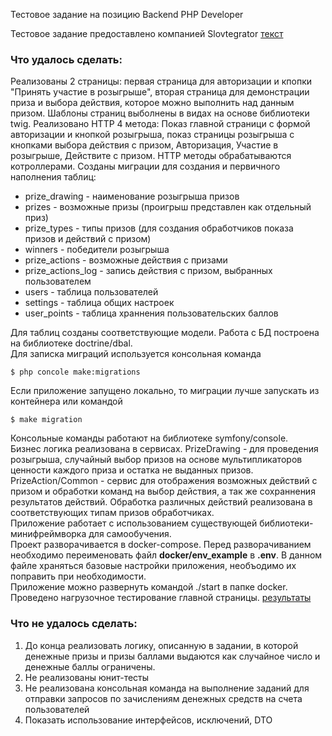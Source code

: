 Тестовое задание на позицию Backend PHP Developer

Тестовое задание предоставлено компанией Slovtegrator [текст](/test_task/Slotegrator/test%20task%20PHP%20Developer%20GA.pdf)  

### Что удалось сделать:

Реализованы 2 страницы: первая страница для авторизации и кпопки "Принять участие в розыгрыше", вторая страница для демонстрации приза и выбора действия, которое можно выполнить над данным призом. Шаблоны страниц выболнены в видах на основе библиотеки twig.
Реализовано HTTP 4 метода: Показ главной страници с формой авторизации и кнопкой розыгрыша, показ страницы розыгрыша с кнопками выбора действия с призом, Авторизация, Участие в розыгрыше, Действите с призом. HTTP методы обрабатываются котроллерами.
Созданы миграции для создания и первичного наполнения таблиц:
* prize_drawing - наименование розыгрыша призов
* prizes - возможные призы (проигрыш представлен как отдельный приз)
* prize_types - типы призов (для создания обработчиков показа призов и действий с призом)
* winners - победители розыгрыша
* prize_actions - возможные действия с призами
* prize_actions_log - запись действия с призом, выбранных пользователем
* users - таблица пользователей
* settings - таблица общих настроек
* user_points - таблица храннения пользовательских баллов  

Для таблиц созданы соответствующие модели. Работа с БД построена на библиотеке doctrine/dbal.  
Для записка миграций используется консольная команда  

    $ php concole make:migrations  

Если приложение запущено локально, то миграции лучше запускать из контейнера или командой  

    $ make migration

Консольные команды работают на библиотеке symfony/console.  
Бизнес логика реализована в сервисах. PrizeDrawing - для проведения розыгрыша, случайный выбор призов на основе мультипликаторов ценности каждого приза и остатка не выданных призов. PrizeAction/Common - сервис для отображения возможных действий с призом и обработки команд на выбор действия, а так же сохраннения результатов действий. Обработка различных действий реализована в соответствующих типам призов обработчиках.  
Приложение работает с использованием существующей библиотеки-минифреймворка для самообучения.  
Проект разворачивается в docker-compose. Перед разворачиванием необходимо переименовать файл **docker/env_example** в **.env**. В данном файле храняться базовые настройки приложения, необъодимо их поправить при необходимости.  
Приложение можно развернуть командой ./start в папке docker.  
Проведено нагрузочное тестирование главной страницы. [результаты](/test_task/Slotegrator/ApacheBench%2002-08-22.txt)

### Что не удалось сделать:

1. До конца реализовать логику, описанную в задании, в которой денежные призы и призы баллами выдаются как случайное число и денежные баллы ограничены.
2. Не реализованы юнит-тесты
3. Не реализована консольная команда на выполнение заданий для отправки запросов по зачислениям денежных средств на счета пользователей
4. Показать использование интерфейсов, исключений, DTO

